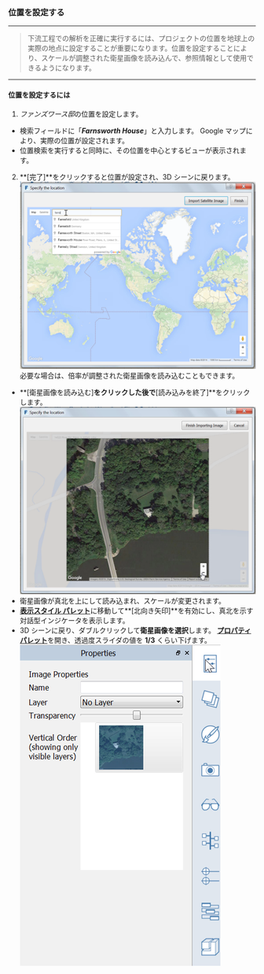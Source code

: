 

### 位置を設定する

---

> 下流工程での解析を正確に実行するには、プロジェクトの位置を地球上の実際の地点に設定することが重要になります。位置を設定することにより、スケールが調整された衛星画像を読み込んで、参照情報として使用できるようになります。

---

#### 位置を設定するには

1. *ファンズワース邸*の位置を設定します。
* 検索フィールドに「***Farnsworth House***」と入力します。 Google マップにより、実際の位置が設定されます。
* 位置検索を実行すると同時に、その位置を中心とするビューが表示されます。

2. **[完了]**をクリックすると位置が設定され、3D シーンに戻ります。 ![](images/4101d5b1-cd39-4a96-b4a8-8d7009c54848.png)必要な場合は、倍率が調整された衛星画像を読み込むこともできます。
* **[衛星画像を読み込む]**をクリックした後で**[読み込みを終了]**をクリックします。![](images/894bd8ae-cb86-4330-ae3f-fe58ac39ab73.png)
* 衛星画像が真北を上にして読み込まれ、スケールが変更されます。
* [**表示スタイル パレット**](../tool-library/tool-bars-extended.md)に移動して**[北向き矢印]**を有効にし、真北を示す対話型インジケータを表示します。
* 3D シーンに戻り、ダブルクリックして**衛星画像を選択**します。 [**プロパティ パレット**](../tool-library/tool-bars-extended.md)を開き、透過度スライダの値を **1/3** くらい下げます。![](images/038168bf-b019-4a1f-8fb7-308ae4fe218e1.png)

